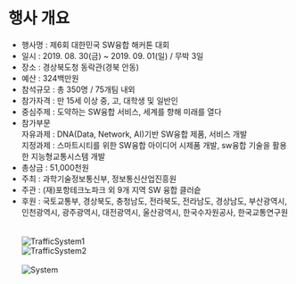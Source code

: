 # 행사 개요  
* 행사명 : 제6회 대한민국 SW융합 해커톤 대회  
* 일시   : 2019. 08. 30(금) ~ 2019. 09. 01(일) / 무박 3일  
* 장소   : 경상북도청 동락관(경북 안동)  
* 예산   : 324백만원  
* 참석규모 : 총 350명 / 75개팀 내외  
* 참가자격 : 만 15세 이상 중, 고, 대학생 및 일반인  
* 중심주제 : 도약하는 SW융합 서비스, 세계를 향해 미래를 열다  
* 참가부문  
자유과제 : DNA(Data, Network, AI)기반 SW융합 제품, 서비스 개발  
지정과제 : 스마트시티를 위한 SW융합 아이디어 시제품 개발, sw융합 기술을 활용한 지능형교통시스템 개발  
* 총상금 : 51,000천원  
* 주최   : 과학기술정보통신부, 정보통신산업진흥원  
* 주관   : (재)포항테크노파크 외 9개 지역 SW 융합 클러슽  
* 후원   : 국토교통부, 경상북도, 충청남도, 전라북도, 전라남도, 경상남도, 부산광역시, 인천광역시, 광주광역시, 대전광역시, 울산광역시, 한국수자원공사, 한국교통연구원  
<br><br>
![TrafficSystem1](https://user-images.githubusercontent.com/50076031/68387165-085e9480-01a1-11ea-8033-161cb3a2ac38.PNG)<br>
![TrafficSystem2](https://user-images.githubusercontent.com/50076031/68387166-085e9480-01a1-11ea-9960-aa0ea8c2e6b7.PNG)<br><br>
![System](https://user-images.githubusercontent.com/50076031/68387164-085e9480-01a1-11ea-8c75-9d558cd68568.PNG)
